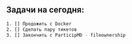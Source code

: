 ## Задачи на сегодня:
```bash
1. [] Продожить с Docker
2. [] Сделать пару тикетов
3. [] Закончить с ParticipMD - fileownership
```